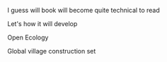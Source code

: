  
I guess will book will become quite technical to read 

Let's how it will develop

Open Ecology

Global village construction set 

